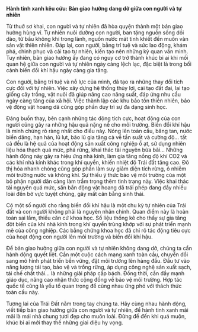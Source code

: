**Hành tinh xanh kêu cứu: Bản giao hưởng dang dở giữa con người và tự nhiên**

Từ thuở sơ khai, con người và tự nhiên đã hòa quyện thành một bản giao hưởng hùng vĩ. Tự nhiên nuôi dưỡng con người, ban tặng nguồn sống dồi dào, từ bầu không khí trong lành, nguồn nước mát tinh khiết đến muôn vàn sản vật thiên nhiên. Đáp lại, con người, bằng trí tuệ và sức lao động, khám phá, chinh phục và cải tạo tự nhiên, kiến tạo nên những kỳ quan văn minh. Tuy nhiên, bản giao hưởng ấy đang có nguy cơ trở thành khúc bi ai khi mối quan hệ giữa con người và tự nhiên ngày càng lệch lạc, đặc biệt là trong bối cảnh biến đổi khí hậu ngày càng gia tăng.

Con người, bằng trí tuệ và nỗ lực của mình, đã tạo ra những thay đổi tích cực đối với tự nhiên. Việc xây dựng hệ thống thủy lợi, cải tạo đất đai, lai tạo giống cây trồng, vật nuôi đã giúp nâng cao năng suất, đáp ứng nhu cầu ngày càng tăng của xã hội. Việc thành lập các khu bảo tồn thiên nhiên, bảo vệ động vật hoang dã cũng góp phần duy trì sự đa dạng sinh học.

Đáng buồn thay, bên cạnh những tác động tích cực, hoạt động của con người cũng gây ra những hậu quả nặng nề cho môi trường. Biến đổi khí hậu là minh chứng rõ ràng nhất cho điều này. Nóng lên toàn cầu, băng tan, nước biển dâng, hạn hán, lũ lụt, bão lũ gia tăng cả về tần suất và cường độ… tất cả đều là hệ quả của hoạt động sản xuất công nghiệp ồ ạt, sử dụng nhiên liệu hóa thạch quá mức, phá rừng, khai thác tài nguyên bừa bãi... Những hành động này gây ra hiệu ứng nhà kính, làm gia tăng nồng độ khí CO2 và các khí nhà kính khác trong khí quyển, khiến nhiệt độ Trái đất tăng cao. Đô thị hóa nhanh chóng cũng góp phần làm suy giảm diện tích rừng, ô nhiễm môi trường nước và không khí. Sự thiếu ý thức bảo vệ môi trường của một bộ phận người dân càng làm trầm trọng thêm tình trạng này. Việc khai thác tài nguyên quá mức, săn bắn động vật hoang dã trái phép đang đẩy nhiều loài đến bờ vực tuyệt chủng, gây mất cân bằng sinh thái.

Có một số người cho rằng biến đổi khí hậu là một chu kỳ tự nhiên của Trái đất và con người không phải là nguyên nhân chính. Quan điểm này là hoàn toàn sai lầm, thiếu căn cứ khoa học. Số liệu thống kê cho thấy sự gia tăng đột biến của khí nhà kính trong khí quyển trùng khớp với sự phát triển mạnh mẽ của công nghiệp. Các bằng chứng khoa học đã chỉ rõ tác động tiêu cực của hoạt động con người lên môi trường và biến đổi khí hậu.

Để bản giao hưởng giữa con người và tự nhiên không dang dở, chúng ta cần hành động quyết liệt. Cần một cuộc cách mạng xanh toàn cầu, chuyển đổi sang mô hình phát triển bền vững, đặt môi trường lên hàng đầu. Đầu tư vào năng lượng tái tạo, bảo vệ và trồng rừng, áp dụng công nghệ sản xuất sạch, tái chế chất thải… là những giải pháp cấp bách. Đồng thời, cần đẩy mạnh giáo dục, nâng cao nhận thức cộng đồng về bảo vệ môi trường. Hợp tác quốc tế cũng là yếu tố quan trọng để cùng nhau ứng phó với thách thức toàn cầu này.

Tương lai của Trái Đất nằm trong tay chúng ta. Hãy cùng nhau hành động, viết tiếp bản giao hưởng giữa con người và tự nhiên, để hành tinh xanh mãi mãi là mái nhà chung tươi đẹp cho muôn loài. Đừng để đến khi quá muộn, khúc bi ai mới thay thế những giai điệu hy vọng.
